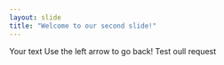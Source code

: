 ```yaml
---
layout: slide
title: "Welcome to our second slide!"
---
```

Your text
Use the left arrow to go back!
Test oull request

